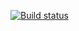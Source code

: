 [![Build status](https://ci.appveyor.com/api/projects/status/jq86l207k93nr16p?svg=true)](https://ci.appveyor.com/project/Evgenii/5-2-1-web-interfaces-selenium-w6s7m)

